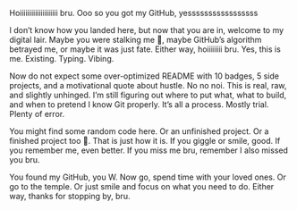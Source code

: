 Hoiiiiiiiiiiiiiiiiiiii bru.
Ooo so you got my GitHub, yesssssssssssssssss 

I don’t know how you landed here, but now that you are in, welcome to my digital lair. Maybe you were stalking me 👀, maybe GitHub’s algorithm betrayed me, or maybe it was just fate. Either way, hoiiiiiiii bru. Yes, this is me. Existing. Typing. Vibing.

Now do not expect some over-optimized README with 10 badges, 5 side projects, and a motivational quote about hustle. No no noi. This is real, raw, and slightly unhinged. I’m still figuring out where to put what, what to build, and when to pretend I know Git properly. It’s all a process. Mostly trial. Plenty of error.

You might find some random code here. Or an unfinished project. Or a finished project too 👀. That is just how it is. If you giggle or smile, good. If you remember me, even better. If you miss me bru, remember I also missed you bru.

You found my GitHub, you W. Now go, spend time with your loved ones. Or go to the temple. Or just smile and focus on what you need to do. Either way, thanks for stopping by, bru.
